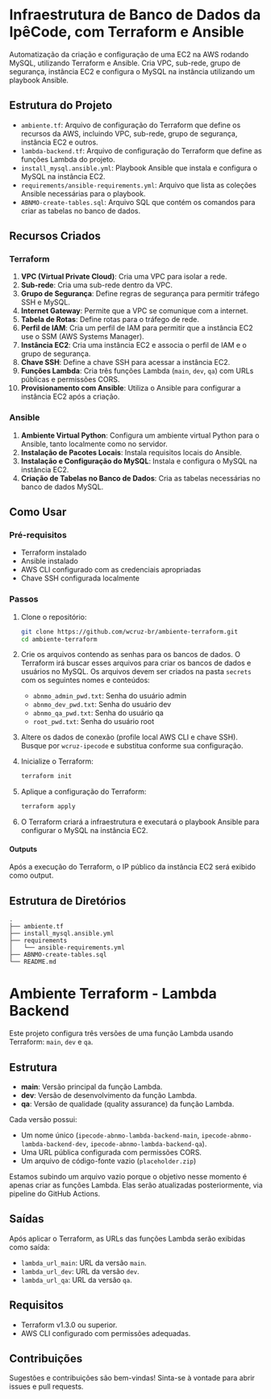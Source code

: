 # Infraestrutura de Banco de Dados da IpêCode, com Terraform e Ansible

Automatização da criação e configuração de uma EC2 na AWS rodando MySQL, utilizando Terraform e Ansible. Cria VPC, sub-rede, grupo de segurança, instância EC2 e configura o MySQL na instância utilizando um playbook Ansible.

## Estrutura do Projeto

- `ambiente.tf`: Arquivo de configuração do Terraform que define os recursos da AWS, incluindo VPC, sub-rede, grupo de segurança, instância EC2 e outros.
- `lambda-backend.tf`: Arquivo de configuração do Terraform que define as funções Lambda do projeto.
- `install_mysql.ansible.yml`: Playbook Ansible que instala e configura o MySQL na instância EC2.
- `requirements/ansible-requirements.yml`: Arquivo que lista as coleções Ansible necessárias para o playbook.
- `ABNMO-create-tables.sql`: Arquivo SQL que contém os comandos para criar as tabelas no banco de dados.

## Recursos Criados

### Terraform

1. **VPC (Virtual Private Cloud)**: Cria uma VPC para isolar a rede.
2. **Sub-rede**: Cria uma sub-rede dentro da VPC.
3. **Grupo de Segurança**: Define regras de segurança para permitir tráfego SSH e MySQL.
4. **Internet Gateway**: Permite que a VPC se comunique com a internet.
5. **Tabela de Rotas**: Define rotas para o tráfego de rede.
6. **Perfil de IAM**: Cria um perfil de IAM para permitir que a instância EC2 use o SSM (AWS Systems Manager).
7. **Instância EC2**: Cria uma instância EC2 e associa o perfil de IAM e o grupo de segurança.
8. **Chave SSH**: Define a chave SSH para acessar a instância EC2.
9. **Funções Lambda**: Cria três funções Lambda (`main`, `dev`, `qa`) com URLs públicas e permissões CORS.
10. **Provisionamento com Ansible**: Utiliza o Ansible para configurar a instância EC2 após a criação.

### Ansible

1. **Ambiente Virtual Python**: Configura um ambiente virtual Python para o Ansible, tanto localmente como no servidor.
2. **Instalação de Pacotes Locais**: Instala requisitos locais do Ansible.
3. **Instalação e Configuração do MySQL**: Instala e configura o MySQL na instância EC2.
4. **Criação de Tabelas no Banco de Dados**: Cria as tabelas necessárias no banco de dados MySQL.

## Como Usar

### Pré-requisitos

- Terraform instalado
- Ansible instalado
- AWS CLI configurado com as credenciais apropriadas
- Chave SSH configurada localmente

### Passos

1. Clone o repositório:
   ```sh
   git clone https://github.com/wcruz-br/ambiente-terraform.git
   cd ambiente-terraform
   ```

2. Crie os arquivos contendo as senhas para os bancos de dados. O Terraform irá buscar esses arquivos para criar os bancos de dados e usuários no MySQL. Os arquivos devem ser criados na pasta `secrets` com os seguintes nomes e conteúdos:
   - `abnmo_admin_pwd.txt`: Senha do usuário admin
   - `abnmo_dev_pwd.txt`: Senha do usuário dev
   - `abnmo_qa_pwd.txt`: Senha do usuário qa
   - `root_pwd.txt`: Senha do usuário root

3. Altere os dados de conexão (profile local AWS CLI e chave SSH). Busque por `wcruz-ipecode` e substitua conforme sua configuração.

4. Inicialize o Terraform:
    ```sh
    terraform init
    ```

5. Aplique a configuração do Terraform:
    ```sh
    terraform apply
    ```

6. O Terraform criará a infraestrutura e executará o playbook Ansible para configurar o MySQL na instância EC2.

#### Outputs
Após a execução do Terraform, o IP público da instância EC2 será exibido como output.

## Estrutura de Diretórios
```
.
├── ambiente.tf
├── install_mysql.ansible.yml
├── requirements
│   └── ansible-requirements.yml
├── ABNMO-create-tables.sql
└── README.md
```

# Ambiente Terraform - Lambda Backend

Este projeto configura três versões de uma função Lambda usando Terraform: `main`, `dev` e `qa`.

## Estrutura

- **main**: Versão principal da função Lambda.
- **dev**: Versão de desenvolvimento da função Lambda.
- **qa**: Versão de qualidade (quality assurance) da função Lambda.

Cada versão possui:
- Um nome único (`ipecode-abnmo-lambda-backend-main`, `ipecode-abnmo-lambda-backend-dev`, `ipecode-abnmo-lambda-backend-qa`).
- Uma URL pública configurada com permissões CORS.
- Um arquivo de código-fonte vazio (`placeholder.zip`)

Estamos subindo um arquivo vazio porque o objetivo nesse momento é apenas criar as funções Lambda. Elas serão atualizadas posteriormente, via pipeline do GitHub Actions.

## Saídas

Após aplicar o Terraform, as URLs das funções Lambda serão exibidas como saída:
- `lambda_url_main`: URL da versão `main`.
- `lambda_url_dev`: URL da versão `dev`.
- `lambda_url_qa`: URL da versão `qa`.

## Requisitos

- Terraform v1.3.0 ou superior.
- AWS CLI configurado com permissões adequadas.

## Contribuições
Sugestões e contribuições são bem-vindas! Sinta-se à vontade para abrir issues e pull requests.
